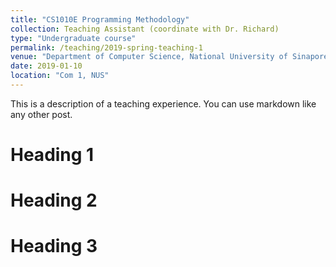 ```yaml
---
title: "CS1010E Programming Methodology"
collection: Teaching Assistant (coordinate with Dr. Richard)
type: "Undergraduate course"
permalink: /teaching/2019-spring-teaching-1
venue: "Department of Computer Science, National University of Sinapore"
date: 2019-01-10
location: "Com 1, NUS"
---
```


This is a description of a teaching experience. You can use markdown like any other post.

Heading 1
======

Heading 2
======

Heading 3
======
